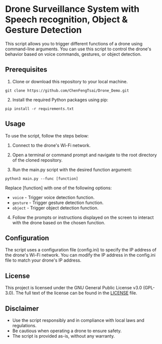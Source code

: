 # Drone Surveillance System with Speech recognition, Object & Gesture Detection
This script allows you to trigger different functions of a drone using command-line arguments. You can use this script to control the drone's behavior based on voice commands, gestures, or object detection.

## Prerequisites
1. Clone or download this repository to your local machine.
```
git clone https://github.com/ChenFengTsai/Drone_Demo.git
```

2. Install the required Python packages using pip:
```
pip install -r requirements.txt
```

## Usage
To use the script, follow the steps below:

1. Connect to the drone's Wi-Fi network.

2. Open a terminal or command prompt and navigate to the root directory of the cloned repository.

3. Run the main.py script with the desired function argument:
```
python3 main.py --func [function]
```
Replace [function] with one of the following options:
* `voice` - Trigger voice detection function.
* `gesture` - Trigger gesture detection function.
* `object` - Trigger object detection function.

4. Follow the prompts or instructions displayed on the screen to interact with the drone based on the chosen function.

## Configuration
The script uses a configuration file (config.ini) to specify the IP address of the drone's Wi-Fi network. You can modify the IP address in the config.ini file to match your drone's IP address.

## License
This project is licensed under the GNU General Public License v3.0 (GPL-3.0). The full text of the license can be found in the [LICENSE](LICENSE) file.

## Disclaimer
* Use the script responsibly and in compliance with local laws and regulations.
* Be cautious when operating a drone to ensure safety.
* The script is provided as-is, without any warranty.
